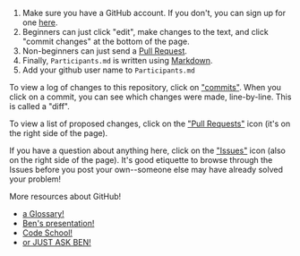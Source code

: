1. Make sure you have a GitHub account. If you don't, you can sign up for one [here](http://github.com).
2. Beginners can just click "edit", make changes to the text, and click "commit changes" at the bottom of the page.
3. Non-beginners can just send a [Pull Request](https://help.github.com/articles/using-pull-requests).
4. Finally, `Participants.md` is written using [Markdown](http://daringfireball.net/projects/markdown/syntax).
5. Add your github user name to `Participants.md`

To view a log of changes to this repository, click on ["commits"](https://github.com/dclegalhackers/ideas/commits/master). When you click on a commit, you can see which changes were made, line-by-line. This is called a "diff".

To view a list of proposed changes, click on the ["Pull Requests"](https://github.com/dclegalhackers/ideas/pulls) icon (it's on the right side of the page).

If you have a question about anything here, click on the ["Issues"](https://github.com/dclegalhackers/ideas/issues) icon (also on the right side of the page). It's good etiquette to browse through the Issues before you post your own--someone else may have already solved your problem!

More resources about GitHub! 

* [a Glossary!](https://help.github.com/articles/github-glossary)
* [Ben's presentation!](http://ben.balter.com/open-sourcing-government/#/git)
* [Code School!](http://try.github.io/levels/1/challenges/1)
* [or JUST ASK BEN!](https://github.com/benbalter/feedback)
